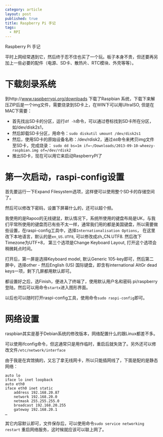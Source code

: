 ```yaml
---
category: article
layout: post
published: true
title: Raspberry Pi 手记
tags: 
  - RPI
---
```


Raspberry Pi 手记

平时上网经常遇到它，然后终于忍不住也买了一个玩。板子本身不贵，但还要再另加上一些必要的配件（电源、SD卡、散热片、RTC模块、外壳等等）。

# 下载刻录系统

到http://www.raspberrypi.org/downloads 下载了Raspbian 系统，下载下来解压ZIP后是一个img文件，需要烧录到SD卡上，在WIN下可以用UltraISO, 但是在MAC下需要：

- 首先找出SD卡的分区，运行`df -h`命令，可以通过卷标找到SD卡所在分区，如/dev/disk2s1，   
- 然后卸载SD卡分区，用命令：`sudo diskutil umount /dev/disk2s1`  
- 然后，使用SD卡的原始设备名称：/dev/rdisk2，通过`dd`命令来拷贝img文件至SD卡，完成烧录：
`sudo dd bs=1m if=~/Downloads/2013-09-10-wheezy-raspbian.img of=/dev/rdisk2`  
- 推出SD卡，现在可以用它来启动RaspberryPI了  

# 第一次启动，raspi-config设置

首先要运行一下Expand Filesystem选项，这样便可以使用整个SD卡的存储空间了。

然后可以修改下密码，设置下屏幕什么的，还可以超个频。

我使用的是Rapoo的无线键鼠，默认情况下，系统所使用的键盘布局是UK，与我们平常所使用的键盘而已有些不太一样，通常我们用的都是美国键盘，所以需要做些设置，在raspi-config工具中，选择`Internationalisation Options`， 在这里改下本地语言，默认的是`en_US.UTF8`, 可以修改成zh_CN.UTF8. 然后改下Timezone为UTF+8， 第三个选项是Change Keyboard Layout, 打开这个选项会稍微耗点时间。

打开后，第一屏是选择Keyboard model, 默认Generic 105-key即可，然后第二屏中，选择other - 然后English (US) 国际键盘，即含有international AltGr dead keys一项，剩下几屏都用默认即可。

都设置好之后，选Finish，便进入了终端了，使用默认用户名和密码 pi/raspberry 登陆，然后可以用命令`startx`进入图形界面。

以后也可以随时打开raspi-config工具，使用命令`sudo raspi-config`即可。

# 网络设置

raspbian其实是基于Debian系统的修改版本，网络配置什么的跟Linux都差不多。  

可以使用ifconfig命令，但这通常只是用作临时，重启后就失效了。另外还可以修改文件`/etc/network/interface`

由于我是在宾馆搞的，又忘了拿无线网卡，所以只能插网线了，下面是配的是静态网络：

```
auto lo
iface lo inet loopback
auto eth0
iface eth0 inet static
	address 192.168.20.87
	network 192.168.20.0
	netmask 255.255.255.0
	broadcast 192.168.20.255
	gateway 192.168.20.1
…
```

其它内容默认即可，文件保存后，可以使用命令`sudo service networking restart` 重启网络服务，这时候就应该可以联上网了。
